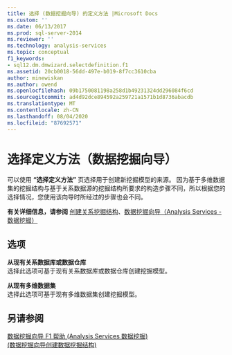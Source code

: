```yaml
---
title: 选择 (数据挖掘向导) 的定义方法 |Microsoft Docs
ms.custom: ''
ms.date: 06/13/2017
ms.prod: sql-server-2014
ms.reviewer: ''
ms.technology: analysis-services
ms.topic: conceptual
f1_keywords:
- sql12.dm.dmwizard.selectdefinition.f1
ms.assetid: 20cb0018-56dd-497e-b019-8f7cc3610cba
author: minewiskan
ms.author: owend
ms.openlocfilehash: 09b1750081198a258d1b49231324dd296084f6cd
ms.sourcegitcommit: ad4d92dce894592a259721a1571b1d8736abacdb
ms.translationtype: MT
ms.contentlocale: zh-CN
ms.lasthandoff: 08/04/2020
ms.locfileid: "87692571"
---
```

# <a name="select-the-definition-method-data-mining-wizard"></a>选择定义方法（数据挖掘向导）
  可以使用 **“选择定义方法”** 页选择用于创建新挖掘模型的来源。 因为基于多维数据集的挖掘结构与基于关系数据源的挖掘结构所要求的构造步骤不同，所以根据您的选择情况，您使用该向导时所经过的步骤也会不同。  
  
 **有关详细信息，请参阅** [创建关系挖掘结构](data-mining/create-a-relational-mining-structure.md)、[数据挖掘向导（Analysis Services - 数据挖掘）](data-mining/data-mining-wizard-analysis-services-data-mining.md)  
  
## <a name="options"></a>选项  
 **从现有关系数据库或数据仓库**  
 选择此选项可基于现有关系数据库或数据仓库创建挖掘模型。  
  
 **从现有多维数据集**  
 选择此选项可基于现有多维数据集创建挖掘模型。  
  
## <a name="see-also"></a>另请参阅  
 [数据挖掘向导 F1 帮助 &#40;Analysis Services 数据挖掘&#41;](data-mining-wizard-f1-help-analysis-services-data-mining.md)   
 [&#40;数据挖掘向导创建数据挖掘结构&#41;](create-the-data-mining-structure-data-mining-wizard.md)  
  
  
